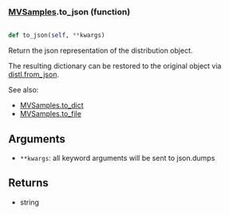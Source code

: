 ### [MVSamples](MVSamples.md).to_json (function)


```py

def to_json(self, **kwargs)

```



Return the json representation of the distribution object.

The resulting dictionary can be restored to the original object
via [distl.from_json](distl.from_json.md).

See also:

* [MVSamples.to_dict](MVSamples.to_dict.md)
* [MVSamples.to_file](MVSamples.to_file.md)

Arguments
---------
* `**kwargs`: all keyword arguments will be sent to json.dumps

Returns
--------
* string

